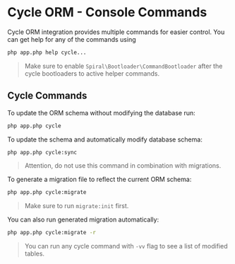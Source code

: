 # Cycle ORM - Console Commands
Cycle ORM integration provides multiple commands for easier control. You can get help for any of the commands using

```bash
php app.php help cycle...
```

> Make sure to enable `Spiral\Bootloader\CommandBootloader` after the cycle bootloaders to active helper commands.

## Cycle Commands
To update the ORM schema without modifying the database run:

```bash
php app.php cycle
```

To update the schema and automatically modify database schema:

```bash
php app.php cycle:sync
```

> Attention, do not use this command in combination with migrations.

To generate a migration file to reflect the current ORM schema:

```bash
php app.php cycle:migrate
```

> Make sure to run `migrate:init` first.

You can also run generated migration automatically:

```bash
php app.php cycle:migrate -r
```

> You can run any cycle command with `-vv` flag to see a list of modified tables.
